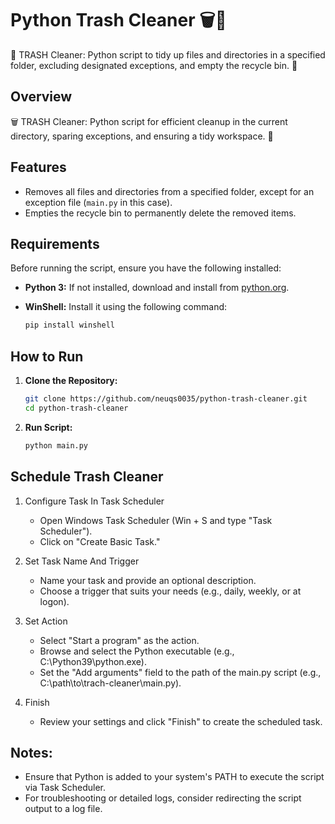 # Python Trash Cleaner 🗑🧹
 🧹 TRASH Cleaner: Python script to tidy up files and directories in a specified folder, excluding designated exceptions, and empty the recycle bin. 🚀

## Overview

🗑️ TRASH Cleaner: Python script for efficient cleanup in the current directory, sparing exceptions, and ensuring a tidy workspace. 🚀

## Features

- Removes all files and directories from a specified folder, except for an exception file (`main.py` in this case).
- Empties the recycle bin to permanently delete the removed items.

## Requirements

Before running the script, ensure you have the following installed:

- **Python 3:** If not installed, download and install from [python.org](https://www.python.org/downloads/).
- **WinShell:** Install it using the following command:

    ```bash
    pip install winshell
    ```
## How to Run

1. **Clone the Repository:**
   ```bash
   git clone https://github.com/neuqs0035/python-trash-cleaner.git
   cd python-trash-cleaner
   ```
2. **Run Script:**
   ```bash
   python main.py
   ```

## Schedule Trash Cleaner

1. Configure Task In Task Scheduler

   - Open Windows Task Scheduler (Win + S and type "Task Scheduler").
   - Click on "Create Basic Task."
     
2. Set Task Name And Trigger

   - Name your task and provide an optional description.
   - Choose a trigger that suits your needs (e.g., daily, weekly, or at logon).
     
3. Set Action

   - Select "Start a program" as the action.
   - Browse and select the Python executable (e.g., C:\Python39\python.exe).
   - Set the "Add arguments" field to the path of the main.py script (e.g., C:\path\to\trach-cleaner\main.py).
     
4. Finish
   - Review your settings and click "Finish" to create the scheduled task.

## Notes:

- Ensure that Python is added to your system's PATH to execute the script via Task Scheduler.
- For troubleshooting or detailed logs, consider redirecting the script output to a log file.
